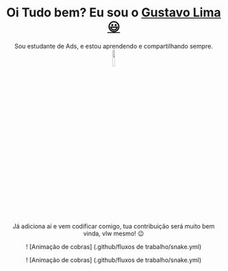 <div>
  
  <h1 align="center">
    Oi Tudo bem? Eu sou o 
 <a href="https://github.com/gustavoalima/">Gustavo Lima 😃️ </a>
  </h1>
  
  <p align="center">
    Sou estudante de Ads, e estou aprendendo e compartilhando sempre.
    <a href="https://www.youtube.com/channel/UCViaNBT0SIeiVnZSEEtIfjw?sub_confirmation=1" target="_blank">
      <img
           width="10%" 
 align="centro" 
 valign="meio" 
           src="https://img.shields.io/youtube/channel/subscribers/UCViaNBT0SIeiVnZSEEtIfjw?label=iCode&style=social" 
           target="_blank" 
      />
    </a>  
  </p>
  
  <p align="center">
    Já adiciona aí e vem codificar comigo, tua contribuição será muito bem vinda, vlw mesmo! 😉️
  </p>
  
<div align="center">
 ! [Animação de cobras] (.github/fluxos de trabalho/snake.yml) 

 ! [Animação de cobras] (.github/fluxos de trabalho/snake.yml)

</div>
